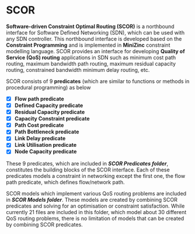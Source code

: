 # SCOR
**Software-driven Constraint Optimal Routing (SCOR)** is a northbound interface for Software Defined Networking (SDN), which can be used with any SDN controller.
This northbound interface is developed based on the **Constraint Programming** and is implemented in **MiniZinc** constraint modelling language.
SCOR provides an interface for developing **Quality of Service (QoS) routing** applications in SDN such as minimum cost path routing, maximum bandwidth path routing, maximum residual capacity routing, constrained bandwidth minimum delay routing, etc.

SCOR consists of 9 **predicates** (which are similar to functions or methods in procedural programming) as below
  - [x] **Flow path predicate**
  - [x] **Defined Capacity predicate**
  - [x] **Residual Capacity predicate**
  - [x] **Capacity Constraint predicate**
  - [x] **Path Cost predicate**
  - [x] **Path Bottleneck predicate**
  - [x] **Link Delay predicate**
  - [x] **Link Utilisation predicate**
  - [x] **Node Capacity predicate**
  
These 9 predicates, which are included in **_SCOR Predicates folder_**, constitutes the building blocks of the SCOR interface. Each of these predicates models a constraint in networking except the first one,  the flow path predicate, which defines flow/network path.

SCOR models which implement various QoS routing problems are included in **_SCOR Models folder_**. 
These models are created by combining SCOR predicates and solving for an optimisation or constraint satisfaction.
While currently 21 files are included in this folder, which model about 30 different QoS routing problems, there is no
limitation of models that can be created by combining SCOR predicates.    
  
  
